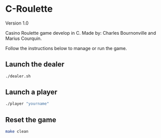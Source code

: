 # C-Roulette
Version 1.0

Casino Roulette game develop in C.
Made by: Charles Bournonville and Marius Courquin.

Follow the instructions below to manage or run the game.

## Launch the dealer
```sh
./dealer.sh
```
## Launch a player
```sh
./player "yourname"
```
## Reset the game
```sh
make clean
```